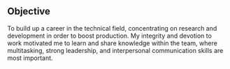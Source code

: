 ## Objective
To build up a career in the technical field, concentrating on research and development in order to boost production. My integrity and devotion to work motivated me to learn and share knowledge within the team, where multitasking, strong leadership, and interpersonal communication skills are most important. 


